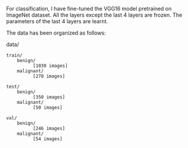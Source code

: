 For classification, I have fine-tuned the VGG16 model pretrained on ImageNet dataset. All the layers except the last 4 layers are frozen. The parameters of the last 4 layers are learnt.

The data has been organized as follows:


data/

    train/
        benign/
              [1030 images]
        malignant/
              [270 images]
        
    test/
        benign/
              [350 images]
        malignant/
              [50 images]
              
    val/
        benign/
              [246 images]
        malignant/
              [54 images]
